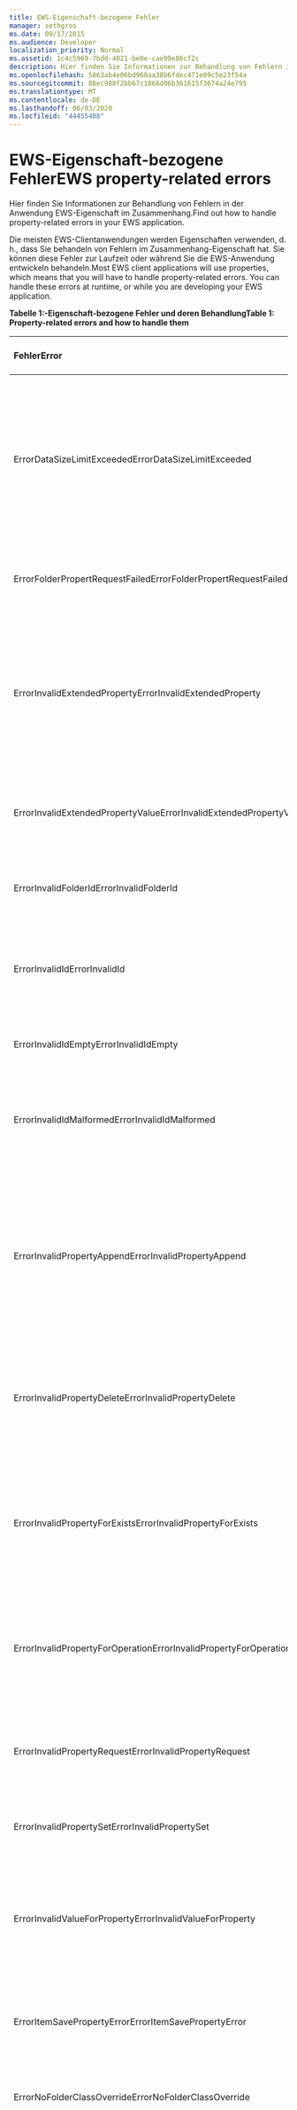 ```yaml
---
title: EWS-Eigenschaft-bezogene Fehler
manager: sethgros
ms.date: 09/17/2015
ms.audience: Developer
localization_priority: Normal
ms.assetid: 1c4c5969-7bdd-4021-be0e-cae99e86cf2c
description: Hier finden Sie Informationen zur Behandlung von Fehlern in der Anwendung EWS-Eigenschaft im Zusammenhang.
ms.openlocfilehash: 5863ab4e06bd968aa38b6fdec471e09c5e23f54a
ms.sourcegitcommit: 88ec988f2bb67c1866d06b361615f3674a24e795
ms.translationtype: MT
ms.contentlocale: de-DE
ms.lasthandoff: 06/03/2020
ms.locfileid: "44455408"
---
```

# <a name="ews-property-related-errors"></a><span data-ttu-id="b6d6e-103">EWS-Eigenschaft-bezogene Fehler</span><span class="sxs-lookup"><span data-stu-id="b6d6e-103">EWS property-related errors</span></span>

<span data-ttu-id="b6d6e-104">Hier finden Sie Informationen zur Behandlung von Fehlern in der Anwendung EWS-Eigenschaft im Zusammenhang.</span><span class="sxs-lookup"><span data-stu-id="b6d6e-104">Find out how to handle property-related errors in your EWS application.</span></span>
  
<span data-ttu-id="b6d6e-p101">Die meisten EWS-Clientanwendungen werden Eigenschaften verwenden, d. h., dass Sie behandeln von Fehlern im Zusammenhang-Eigenschaft hat. Sie können diese Fehler zur Laufzeit oder während Sie die EWS-Anwendung entwickeln behandeln.</span><span class="sxs-lookup"><span data-stu-id="b6d6e-p101">Most EWS client applications will use properties, which means that you will have to handle property-related errors. You can handle these errors at runtime, or while you are developing your EWS application.</span></span>
  
<span data-ttu-id="b6d6e-107">**Tabelle 1:-Eigenschaft-bezogene Fehler und deren Behandlung**</span><span class="sxs-lookup"><span data-stu-id="b6d6e-107">**Table 1: Property-related errors and how to handle them**</span></span>

|<span data-ttu-id="b6d6e-108">**Fehler**</span><span class="sxs-lookup"><span data-stu-id="b6d6e-108">**Error**</span></span>|<span data-ttu-id="b6d6e-109">**Ein Versuch verursacht...**</span><span class="sxs-lookup"><span data-stu-id="b6d6e-109">**Caused by an attempt to…**</span></span>|<span data-ttu-id="b6d6e-110">**Behandeln von...**</span><span class="sxs-lookup"><span data-stu-id="b6d6e-110">**Handle it by…**</span></span>|
|:-----|:-----|:-----|
|<span data-ttu-id="b6d6e-111">ErrorDataSizeLimitExceeded</span><span class="sxs-lookup"><span data-stu-id="b6d6e-111">ErrorDataSizeLimitExceeded</span></span>  <br/> |<span data-ttu-id="b6d6e-112">Festlegen einer Eigenschaft mit einem Wert, der die maximale Größe für die Eigenschaft überschreitet, oder die Eigenschaft wird nicht unterstützt, wie etwa Ordnereigenschaften streaming.</span><span class="sxs-lookup"><span data-stu-id="b6d6e-112">Set a property with a value that exceeds the maximum size for the property or the property does not support streaming, such as folder properties.</span></span>  <br/> |<span data-ttu-id="b6d6e-113">Einschränken der Größe von Daten, legen Sie für die Eigenschaft.</span><span class="sxs-lookup"><span data-stu-id="b6d6e-113">Limiting the size of data you set on the property.</span></span>  <br/> |
|<span data-ttu-id="b6d6e-114">ErrorFolderPropertRequestFailed</span><span class="sxs-lookup"><span data-stu-id="b6d6e-114">ErrorFolderPropertRequestFailed</span></span>  <br/> |<span data-ttu-id="b6d6e-115">Rufen Sie eine Eigenschaft, die konnten nicht abgerufen werden.</span><span class="sxs-lookup"><span data-stu-id="b6d6e-115">Get a property that could not be retrieved.</span></span>  <br/> |<span data-ttu-id="b6d6e-116">Gibt an, dass die Eigenschaft kann nicht abgerufen werden.</span><span class="sxs-lookup"><span data-stu-id="b6d6e-116">Indicating that the property cannot be retrieved.</span></span>  <br/> |
|<span data-ttu-id="b6d6e-117">ErrorInvalidExtendedProperty</span><span class="sxs-lookup"><span data-stu-id="b6d6e-117">ErrorInvalidExtendedProperty</span></span>  <br/> |<span data-ttu-id="b6d6e-118">Legen Sie eine ungültige Kombination der Werte der erweiterten Eigenschaft oder die Ergebnisse in einer erweiterten Eigenschaft Uniform Resource Identifier (URI) ist ungültig.</span><span class="sxs-lookup"><span data-stu-id="b6d6e-118">Set an invalid combination of extended property values or results in an invalid extended property Uniform Resource Identifier (URI).</span></span>  <br/> |<span data-ttu-id="b6d6e-119">Der Wert der erweiterten Eigenschaft überprüfen.</span><span class="sxs-lookup"><span data-stu-id="b6d6e-119">Checking the extended property value.</span></span>  <br/> |
|<span data-ttu-id="b6d6e-120">ErrorInvalidExtendedPropertyValue</span><span class="sxs-lookup"><span data-stu-id="b6d6e-120">ErrorInvalidExtendedPropertyValue</span></span>  <br/> |<span data-ttu-id="b6d6e-121">Festlegen der Wert einer erweiterten Eigenschaft, der den angegebenen Typ nicht entsprechen</span><span class="sxs-lookup"><span data-stu-id="b6d6e-121">Set an extended property value that does not match the specified type</span></span>  <br/> |<span data-ttu-id="b6d6e-122">Aktualisieren von Code, um zu prüfen, ob matching-Typen.</span><span class="sxs-lookup"><span data-stu-id="b6d6e-122">Updating your code to check for matching types.</span></span>  <br/> |
|<span data-ttu-id="b6d6e-123">ErrorInvalidFolderId</span><span class="sxs-lookup"><span data-stu-id="b6d6e-123">ErrorInvalidFolderId</span></span>  <br/> |<span data-ttu-id="b6d6e-124">Legen Sie die Struktur der Ordner-ID auf einem ungültigen Formular.</span><span class="sxs-lookup"><span data-stu-id="b6d6e-124">Set the structure of a folder identifier to an invalid form.</span></span>  <br/> |<span data-ttu-id="b6d6e-125">Verwenden von Bezeichnern nur zurückgegeben von EWS.</span><span class="sxs-lookup"><span data-stu-id="b6d6e-125">Only using identifiers returned by EWS.</span></span>  <br/> |
|<span data-ttu-id="b6d6e-126">ErrorInvalidId</span><span class="sxs-lookup"><span data-stu-id="b6d6e-126">ErrorInvalidId</span></span>  <br/> |<span data-ttu-id="b6d6e-127">Legen Sie die Struktur der einen Bezeichner und/oder ändern Sie Schlüssel in einem ungültigen Formular.</span><span class="sxs-lookup"><span data-stu-id="b6d6e-127">Set the structure of an identifier and/or change key to an invalid form.</span></span>  <br/> |<span data-ttu-id="b6d6e-128">Verwenden von Bezeichnern nur zurückgegeben von EWS.</span><span class="sxs-lookup"><span data-stu-id="b6d6e-128">Only using identifiers returned by EWS.</span></span>  <br/> |
|<span data-ttu-id="b6d6e-129">ErrorInvalidIdEmpty</span><span class="sxs-lookup"><span data-stu-id="b6d6e-129">ErrorInvalidIdEmpty</span></span>  <br/> |<span data-ttu-id="b6d6e-130">Legen Sie einer leere einen Bezeichner.</span><span class="sxs-lookup"><span data-stu-id="b6d6e-130">Set an empty an identifier.</span></span>  <br/> |<span data-ttu-id="b6d6e-131">Durch Festlegen des Bezeichners mit einem gültigen Bezeichner Elements oder Ordners.</span><span class="sxs-lookup"><span data-stu-id="b6d6e-131">Setting the identifier with a valid item or folder identifier.</span></span>  <br/> |
|<span data-ttu-id="b6d6e-132">ErrorInvalidIdMalformed</span><span class="sxs-lookup"><span data-stu-id="b6d6e-132">ErrorInvalidIdMalformed</span></span>  <br/> |<span data-ttu-id="b6d6e-133">Legen Sie die Struktur der einen Bezeichner und/oder ändern Sie Schlüssel in einem ungültigen Formular.</span><span class="sxs-lookup"><span data-stu-id="b6d6e-133">Set the structure of an identifier and/or change key to an invalid form.</span></span>  <br/> |<span data-ttu-id="b6d6e-134">Verwenden von Bezeichnern nur zurückgegeben von EWS.</span><span class="sxs-lookup"><span data-stu-id="b6d6e-134">Only using identifiers returned by EWS.</span></span>  <br/> |
|<span data-ttu-id="b6d6e-135">ErrorInvalidPropertyAppend</span><span class="sxs-lookup"><span data-stu-id="b6d6e-135">ErrorInvalidPropertyAppend</span></span>  <br/> |<span data-ttu-id="b6d6e-136">Fügen Sie eine Eigenschaft, die anhängen nicht unterstützt.</span><span class="sxs-lookup"><span data-stu-id="b6d6e-136">Append a property that does not support appending.</span></span>  <br/> |<span data-ttu-id="b6d6e-137">Aktualisieren des Codes, damit nur versucht wird, fügen Sie der empfängerauflistung-Eigenschaften (an, Cc und Bcc), Attendee-Auflistung: Eigenschaften Werte (erforderlich, Optional, Ressourcen), Body-Eigenschaft und die ReplyTo-Eigenschaft.</span><span class="sxs-lookup"><span data-stu-id="b6d6e-137">Updating your code so that it only attempts to append values to the recipient collection properties (To, Cc, Bcc), Attendee collection properties (Required, Optional, Resources), Body property, and the ReplyTo property.</span></span>  <br/> |
|<span data-ttu-id="b6d6e-138">ErrorInvalidPropertyDelete</span><span class="sxs-lookup"><span data-stu-id="b6d6e-138">ErrorInvalidPropertyDelete</span></span>  <br/> |<span data-ttu-id="b6d6e-139">Löschen einer Eigenschaft, die Löschen nicht unterstützt.</span><span class="sxs-lookup"><span data-stu-id="b6d6e-139">Delete a property that does not support deleting.</span></span>  <br/> |<span data-ttu-id="b6d6e-p102">Aktualisieren den Code, um nicht versuchen, die Eigenschaft zu löschen. Der Ordner und Element-IDs können beispielsweise können nicht gelöscht werden.</span><span class="sxs-lookup"><span data-stu-id="b6d6e-p102">Updating your code to not try to delete the property. For example, the folder and item identifiers cannot be deleted.</span></span>  <br/> |
|<span data-ttu-id="b6d6e-142">ErrorInvalidPropertyForExists</span><span class="sxs-lookup"><span data-stu-id="b6d6e-142">ErrorInvalidPropertyForExists</span></span>  <br/> |<span data-ttu-id="b6d6e-143">Legen Sie eine Einschränkung diese existenzielle je Suche für eine Flag-basierte-Eigenschaft.</span><span class="sxs-lookup"><span data-stu-id="b6d6e-143">Set an existential based search restriction on a flag-based property.</span></span>  <br/> |<span data-ttu-id="b6d6e-p103">Aktualisieren den Code, um das Flag-basierte Eigenschaften nicht in eine Einschränkung diese existenzielle je Suche verwenden. Flag-basierte Eigenschaften sind IsDraft, IsSubmitted, IsUnmodified, IsResend und IsFromMe.</span><span class="sxs-lookup"><span data-stu-id="b6d6e-p103">Updating your code to not use flag-based properties in an existential based search restriction. Flag-based properties are IsDraft, IsSubmitted, IsUnmodified, IsResend, and IsFromMe.</span></span>  <br/> |
|<span data-ttu-id="b6d6e-146">ErrorInvalidPropertyForOperation</span><span class="sxs-lookup"><span data-stu-id="b6d6e-146">ErrorInvalidPropertyForOperation</span></span>  <br/> |<span data-ttu-id="b6d6e-147">Bearbeiten einer Eigenschaft eines Elements oder Ordners, der von der Operation nicht unterstützt wird.</span><span class="sxs-lookup"><span data-stu-id="b6d6e-147">Act on a property of an item or folder that is not supported by the operation.</span></span>  <br/> |<span data-ttu-id="b6d6e-148">Aktualisieren den Code, um die Eigenschaft mit dem Vorgang nicht zugegriffen werden, die den Fehler verursacht hat.</span><span class="sxs-lookup"><span data-stu-id="b6d6e-148">Updating your code to not access the property with the operation that caused the error.</span></span>  <br/> |
|<span data-ttu-id="b6d6e-149">ErrorInvalidPropertyRequest</span><span class="sxs-lookup"><span data-stu-id="b6d6e-149">ErrorInvalidPropertyRequest</span></span>  <br/> |<span data-ttu-id="b6d6e-150">Geben Sie eine Eigenschaft in der Anforderung, die für den jeweiligen Elementtyp nicht unterstützt wird.</span><span class="sxs-lookup"><span data-stu-id="b6d6e-150">Specify a property in the request that is not supported for the item type.</span></span>  <br/> |<span data-ttu-id="b6d6e-151">Aktualisieren den Code, um nicht auf die Eigenschaft mit dem Vorgang zuzugreifen versuchen.</span><span class="sxs-lookup"><span data-stu-id="b6d6e-151">Updating your code to not try to access the property with the operation.</span></span>  <br/> |
|<span data-ttu-id="b6d6e-152">ErrorInvalidPropertySet</span><span class="sxs-lookup"><span data-stu-id="b6d6e-152">ErrorInvalidPropertySet</span></span>  <br/> |<span data-ttu-id="b6d6e-153">Festlegen Sie eine nur-Lese-Eigenschaft.</span><span class="sxs-lookup"><span data-stu-id="b6d6e-153">Set a read-only property.</span></span>  <br/> |<span data-ttu-id="b6d6e-154">Aktualisieren den Code, um nicht versuchen, die Eigenschaft festzulegen.</span><span class="sxs-lookup"><span data-stu-id="b6d6e-154">Updating your code to not try to set the property.</span></span>  <br/> |
|<span data-ttu-id="b6d6e-155">ErrorInvalidValueForProperty</span><span class="sxs-lookup"><span data-stu-id="b6d6e-155">ErrorInvalidValueForProperty</span></span>  <br/> |<span data-ttu-id="b6d6e-156">Vergleichen Sie den Wert einer Eigenschaft in einer Suche Einschränkung, bei denen der Vergleichswert nicht den Eigenschaftentyp übereinstimmen.</span><span class="sxs-lookup"><span data-stu-id="b6d6e-156">Compare a property value in a search restriction where the comparison value does not match the property type.</span></span>  <br/> |<span data-ttu-id="b6d6e-157">Aktualisieren von Code, um zu prüfen, ob Typenkonflikt Eigenschaft.</span><span class="sxs-lookup"><span data-stu-id="b6d6e-157">Updating your code to check for property type mismatch.</span></span>  <br/> |
|<span data-ttu-id="b6d6e-158">ErrorItemSavePropertyError</span><span class="sxs-lookup"><span data-stu-id="b6d6e-158">ErrorItemSavePropertyError</span></span>  <br/> |<span data-ttu-id="b6d6e-159">Speichern eines Elements oder Ordners mit ungültigen Werten.</span><span class="sxs-lookup"><span data-stu-id="b6d6e-159">Save an item or folder with invalid property values.</span></span>  <br/> |<span data-ttu-id="b6d6e-160">Überprüfen die Eigenschaftswerte und Typen vor dem Senden in einer Anforderung an.</span><span class="sxs-lookup"><span data-stu-id="b6d6e-160">Checking the property values and types before submitting them in a request.</span></span>  <br/> |
|<span data-ttu-id="b6d6e-161">ErrorNoFolderClassOverride</span><span class="sxs-lookup"><span data-stu-id="b6d6e-161">ErrorNoFolderClassOverride</span></span>  <br/> |<span data-ttu-id="b6d6e-162">Legen Sie die Ordner-Klasse auf einen neuen Ordner, der nicht den Basisordner-Typ ist.</span><span class="sxs-lookup"><span data-stu-id="b6d6e-162">Set the folder class on a new folder that is not the base folder type.</span></span>  <br/> |<span data-ttu-id="b6d6e-163">Verwenden eine generische Ordnertyp, um die Klasse Ordner festzulegen.</span><span class="sxs-lookup"><span data-stu-id="b6d6e-163">Using a generic folder type to set the folder class.</span></span>  <br/> |
|<span data-ttu-id="b6d6e-164">ErrorNoPropertyTagForCustomProperties</span><span class="sxs-lookup"><span data-stu-id="b6d6e-164">ErrorNoPropertyTagForCustomProperties</span></span>  <br/> |<span data-ttu-id="b6d6e-165">Eine benutzerdefinierte erweiterte Eigenschaft zu verweisen, indem dessen Eigenschafts-Tag.</span><span class="sxs-lookup"><span data-stu-id="b6d6e-165">Reference a custom extended property by its property tag.</span></span>  <br/> |<span data-ttu-id="b6d6e-166">Aktualisieren den Code, um die benutzerdefinierten verweisen extended-Eigenschaft von Eigenschaftensatz-ID und den Eigenschaftennamen oder Versendung Eigenschaftenbezeichner.</span><span class="sxs-lookup"><span data-stu-id="b6d6e-166">Updating your code to reference the custom extended property by property set identifier and either the property name or property dispatch identifier.</span></span>  <br/> |
|<span data-ttu-id="b6d6e-167">ErrorObjectTypeChanged</span><span class="sxs-lookup"><span data-stu-id="b6d6e-167">ErrorObjectTypeChanged</span></span>  <br/> |<span data-ttu-id="b6d6e-168">Festlegen Sie oder aktualisieren Sie die Item-Klasse für ein Element, das übereinstimmt mit dieses Schematyps.</span><span class="sxs-lookup"><span data-stu-id="b6d6e-168">Set or update the item class on an item that doesn't match with its schema type.</span></span>  <br/> |<span data-ttu-id="b6d6e-169">Aktualisieren von Code, der Item-Klasse den Elementtyp Schema übereinstimmt.</span><span class="sxs-lookup"><span data-stu-id="b6d6e-169">Updating your code so that item class matches the item schema type.</span></span>  <br/> |
|<span data-ttu-id="b6d6e-170">ErrorPropertyUpdate</span><span class="sxs-lookup"><span data-stu-id="b6d6e-170">ErrorPropertyUpdate</span></span>  <br/> |<span data-ttu-id="b6d6e-171">Aktualisieren Sie eine Eigenschaft mit einer Ungültiger Eigenschaftswert.</span><span class="sxs-lookup"><span data-stu-id="b6d6e-171">Update a property with an invalid property value.</span></span>  <br/> |<span data-ttu-id="b6d6e-172">Überprüfen vor dem Absenden in einer Anforderung [UpdateItem](https://msdn.microsoft.com/library/5d027523-e0bc-4da2-b60b-0cb9fc1fdfe4%28Office.15%29.aspx) Wert der Eigenschaft.</span><span class="sxs-lookup"><span data-stu-id="b6d6e-172">Checking the property value before submitting it in an [UpdateItem](https://msdn.microsoft.com/library/5d027523-e0bc-4da2-b60b-0cb9fc1fdfe4%28Office.15%29.aspx) request.</span></span>  <br/> |
|<span data-ttu-id="b6d6e-173">ErrorRequiredPropertyMissing</span><span class="sxs-lookup"><span data-stu-id="b6d6e-173">ErrorRequiredPropertyMissing</span></span>  <br/> |<span data-ttu-id="b6d6e-174">Senden Sie eine CreateAttachment-Anforderung, die eine erforderliche Eigenschaft fehlt.</span><span class="sxs-lookup"><span data-stu-id="b6d6e-174">Send a CreateAttachment request that is missing a required property.</span></span>  <br/> |<span data-ttu-id="b6d6e-175">Aktualisieren den Code, um die fehlenden Eigenschaftensatz gemäß der Eigenschaftenpfad in der Antwort zurückgegeben.</span><span class="sxs-lookup"><span data-stu-id="b6d6e-175">Updating your code to set the missing property as specified by the property path returned in the response.</span></span>  <br/> |
|<span data-ttu-id="b6d6e-176">ErrorUnsupportedMapiPropertyType</span><span class="sxs-lookup"><span data-stu-id="b6d6e-176">ErrorUnsupportedMapiPropertyType</span></span>  <br/> |<span data-ttu-id="b6d6e-177">Verwenden Sie erweiterte Eigenschaftentypen-Objekt vom Typ, Objektarray, Fehler oder Null.</span><span class="sxs-lookup"><span data-stu-id="b6d6e-177">Use extended property types of type object, object array, error or null.</span></span>  <br/> |<span data-ttu-id="b6d6e-178">Aktualisieren den Code, um die eingeschränkte erweiterte Eigenschaftentypen nicht verwendet werden.</span><span class="sxs-lookup"><span data-stu-id="b6d6e-178">Updating your code to not use the restricted extended property types.</span></span>  <br/> |
|<span data-ttu-id="b6d6e-179">ErrorUnsupportedPathForQuery</span><span class="sxs-lookup"><span data-stu-id="b6d6e-179">ErrorUnsupportedPathForQuery</span></span>  <br/> |<span data-ttu-id="b6d6e-180">Verwenden Sie einen Pfad nicht unterstützte Eigenschaft in einer Einschränkung für die Suche.</span><span class="sxs-lookup"><span data-stu-id="b6d6e-180">Use an unsupported property path in a search restriction.</span></span>  <br/> |<span data-ttu-id="b6d6e-181">Ändern die Einschränkung suchen, um den Eigenschaftentyp Pfad ausschließen.</span><span class="sxs-lookup"><span data-stu-id="b6d6e-181">Changing the search restriction to exclude the unsupported property path.</span></span>  <br/> |
|<span data-ttu-id="b6d6e-182">ErrorUnsupportedPathForSortGroup</span><span class="sxs-lookup"><span data-stu-id="b6d6e-182">ErrorUnsupportedPathForSortGroup</span></span>  <br/> |<span data-ttu-id="b6d6e-183">Verwenden Sie einen Pfad nicht unterstützte Eigenschaft in einer sortierten oder gruppierten Suchanfrage an.</span><span class="sxs-lookup"><span data-stu-id="b6d6e-183">Use an unsupported property path in a sorted or grouped search request.</span></span>  <br/> |<span data-ttu-id="b6d6e-184">Ändern die Einschränkung suchen, um den Eigenschaftentyp Pfad ausschließen.</span><span class="sxs-lookup"><span data-stu-id="b6d6e-184">Changing the search restriction to exclude the unsupported property path.</span></span>  <br/> |
|<span data-ttu-id="b6d6e-185">ErrorUnsupportedTypeForConversion</span><span class="sxs-lookup"><span data-stu-id="b6d6e-185">ErrorUnsupportedTypeForConversion</span></span>  <br/> |<span data-ttu-id="b6d6e-186">Fordern Sie einen Eigenschaftentyp, der XML-Code für EWS in eine Antwort zurückgegeben konvertiert werden kann.</span><span class="sxs-lookup"><span data-stu-id="b6d6e-186">Request a property type that cannot be converted to XML for EWS to return in a response.</span></span>  <br/> |<span data-ttu-id="b6d6e-187">Aktualisieren den Code, um den Eigenschaftentyp nicht anfordern.</span><span class="sxs-lookup"><span data-stu-id="b6d6e-187">Updating your code to not request the unsupported property.</span></span>  <br/> |
|<span data-ttu-id="b6d6e-188">ErrorUpdatePropertyMismatch</span><span class="sxs-lookup"><span data-stu-id="b6d6e-188">ErrorUpdatePropertyMismatch</span></span>  <br/> |<span data-ttu-id="b6d6e-189">Aktualisieren eines Elements oder Ordners, der die Beschreibung ändern, für die nicht die-Eigenschaft entspricht, die zu aktualisierenden angegeben ist.</span><span class="sxs-lookup"><span data-stu-id="b6d6e-189">Update an item or folder the change description for which doesn't match the property that is specified to be updated.</span></span>  <br/> |<span data-ttu-id="b6d6e-190">Ändern den Code, damit die Beschreibung der Änderung des Elements oder Ordners-Typ entspricht, der aktualisiert wird.</span><span class="sxs-lookup"><span data-stu-id="b6d6e-190">Changing your code so that the change description matches the item or folder type that is being updated.</span></span>  <br/> |
   
## <a name="see-also"></a><span data-ttu-id="b6d6e-191">Siehe auch</span><span class="sxs-lookup"><span data-stu-id="b6d6e-191">See also</span></span>


- [<span data-ttu-id="b6d6e-192">Eigenschaften und erweiterte Eigenschaften in EWS in Exchange</span><span class="sxs-lookup"><span data-stu-id="b6d6e-192">Properties and extended properties in EWS in Exchange</span></span>](properties-and-extended-properties-in-ews-in-exchange.md)
    
- [<span data-ttu-id="b6d6e-193">Verwenden von Webdiensten in Exchange</span><span class="sxs-lookup"><span data-stu-id="b6d6e-193">Start using web services in Exchange</span></span>](start-using-web-services-in-exchange.md)
    
- [<span data-ttu-id="b6d6e-194">Entwickeln von Webdienstclients für Exchange</span><span class="sxs-lookup"><span data-stu-id="b6d6e-194">Develop web service clients for Exchange</span></span>](develop-web-service-clients-for-exchange.md)
    

